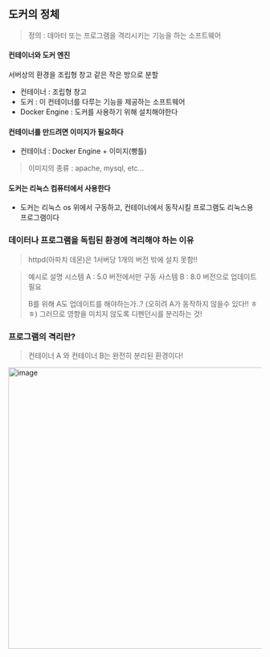 ## 도커의 정체

> 정의 : 데아터 또는 프로그램을 격리시키는 기능을 하는 소프트웨어

#### 컨테이너와 도커 엔진

서버상의 환경을 조립형 창고 같은 작은 방으로 분할
- 컨테이너 : 조립형 창고
- 도커 : 이 컨테이너를 다루는 기능을 제공하는 소프트웨어
- Docker Engine : 도커를 사용하기 위해 설치해야한다

#### 컨테이너를 만드려면 이미지가 필요하다
- 컨테이너 : Docker Engine + 이미지(빵틀)
> 이미지의 종류 : apache, mysql, etc...

#### 도커는 리눅스 컴퓨터에서 사용한다
- 도커는 리눅스 os 위에서 구동하고, 컨테이너에서 동작시킬 프로그램도 리눅스용 프로그램이다


### 데이터나 프로그램을 독립된 환경에 격리해야 하는 이유

> httpd(아파치 데몬)은 1서버당 1개의 버전 밖에 설치 못함!!

> 예시로 설명
> 시스템 A : 5.0 버전에서만 구동
> 사스템 B : 8.0 버전으로 업데이트 필요
>
> B를 위해 A도 업데이트를 해야하는가..?
> (오히려 A가 동작하지 않을수 있다!! ㅎㅎ) 그러므로 영향을 미치지 않도록 디펜던시를 분리하는 것!

### 프로그램의 격리란?

> 컨테이너 A 와 컨테이너 B는 완전히 분리된 환경이다!

<img width="560" alt="image" src="https://github.com/user-attachments/assets/5ba06030-1eb5-415e-805e-f182ed3af5e1">
